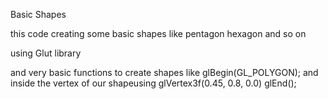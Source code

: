 Basic Shapes

this code creating some basic shapes like pentagon hexagon and so on 
 
using Glut library

and very basic functions to create shapes like 
	glBegin(GL_POLYGON);
	and inside the vertex of our shapeusing glVertex3f(0.45, 0.8, 0.0)
	glEnd();
